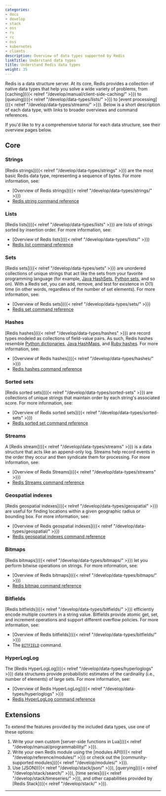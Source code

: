 ```yaml
---
categories:
- docs
- develop
- stack
- oss
- rs
- rc
- oss
- kubernetes
- clients
description: Overview of data types supported by Redis
linkTitle: Understand data types
title: Understand Redis data types
weight: 35
---
```


Redis is a data structure server.
At its core, Redis provides a collection of native data types that help you solve a wide variety of problems, from [caching]({{< relref "/develop/manual/client-side-caching/" >}}) to [queuing]({{< relref "/develop/data-types/lists/" >}}) to [event processing]({{< relref "/develop/data-types/streams/" >}}).
Below is a short description of each data type, with links to broader overviews and command references.

If you'd like to try a comprehensive tutorial for each data structure, see their overview pages below.


## Core

### Strings 

[Redis strings]({{< relref "/develop/data-types/strings" >}}) are the most basic Redis data type, representing a sequence of bytes.
For more information, see:

* [Overview of Redis strings]({{< relref "/develop/data-types/strings/" >}})
* [Redis string command reference](/commands/?group=string)

### Lists

[Redis lists]({{< relref "/develop/data-types/lists" >}}) are lists of strings sorted by insertion order.
For more information, see:

* [Overview of Redis lists]({{< relref "/develop/data-types/lists/" >}})
* [Redis list command reference](/commands/?group=list)

### Sets

[Redis sets]({{< relref "/develop/data-types/sets" >}}) are unordered collections of unique strings that act like the sets from your favorite programming language (for example, [Java HashSets](https://docs.oracle.com/javase/7/docs/api/java/util/HashSet.html), [Python sets](https://docs.python.org/3.10/library/stdtypes.html#set-types-set-frozenset), and so on).
With a Redis set, you can add, remove, and test for existence in O(1) time (in other words, regardless of the number of set elements).
For more information, see:

* [Overview of Redis sets]({{< relref "/develop/data-types/sets/" >}})
* [Redis set command reference](/commands/?group=set)

### Hashes

[Redis hashes]({{< relref "/develop/data-types/hashes" >}}) are record types modeled as collections of field-value pairs.
As such, Redis hashes resemble [Python dictionaries](https://docs.python.org/3/tutorial/datastructures.html#dictionaries), [Java HashMaps](https://docs.oracle.com/javase/8/docs/api/java/util/HashMap.html), and [Ruby hashes](https://ruby-doc.org/core-3.1.2/Hash.html).
For more information, see:

* [Overview of Redis hashes]({{< relref "/develop/data-types/hashes/" >}})
* [Redis hashes command reference](/commands/?group=hash)

### Sorted sets

[Redis sorted sets]({{< relref "/develop/data-types/sorted-sets" >}}) are collections of unique strings that maintain order by each string's associated score.
For more information, see:

* [Overview of Redis sorted sets]({{< relref "/develop/data-types/sorted-sets" >}})
* [Redis sorted set command reference](/commands/?group=sorted-set)

### Streams

A [Redis stream]({{< relref "/develop/data-types/streams" >}}) is a data structure that acts like an append-only log.
Streams help record events in the order they occur and then syndicate them for processing.
For more information, see:

* [Overview of Redis Streams]({{< relref "/develop/data-types/streams" >}})
* [Redis Streams command reference](/commands/?group=stream)

### Geospatial indexes

[Redis geospatial indexes]({{< relref "/develop/data-types/geospatial" >}}) are useful for finding locations within a given geographic radius or bounding box.
For more information, see:

* [Overview of Redis geospatial indexes]({{< relref "/develop/data-types/geospatial/" >}})
* [Redis geospatial indexes command reference](/commands/?group=geo)

### Bitmaps

[Redis bitmaps]({{< relref "/develop/data-types/bitmaps/" >}}) let you perform bitwise operations on strings. 
For more information, see:

* [Overview of Redis bitmaps]({{< relref "/develop/data-types/bitmaps/" >}})
* [Redis bitmap command reference](/commands/?group=bitmap)

### Bitfields

[Redis bitfields]({{< relref "/develop/data-types/bitfields/" >}}) efficiently encode multiple counters in a string value.
Bitfields provide atomic get, set, and increment operations and support different overflow policies.
For more information, see:

* [Overview of Redis bitfields]({{< relref "/develop/data-types/bitfields/" >}})
* The [`BITFIELD`](/commands/bitfield) command.

### HyperLogLog

The [Redis HyperLogLog]({{< relref "/develop/data-types/hyperloglogs" >}}) data structures provide probabilistic estimates of the cardinality (i.e., number of elements) of large sets. For more information, see:

* [Overview of Redis HyperLogLog]({{< relref "/develop/data-types/hyperloglogs" >}})
* [Redis HyperLogLog command reference](/commands/?group=hyperloglog)

## Extensions

To extend the features provided by the included data types, use one of these options:

1. Write your own custom [server-side functions in Lua]({{< relref "/develop/manual/programmability/" >}}).
1. Write your own Redis module using the [modules API]({{< relref "/develop/reference/modules/" >}}) or check out the [community-supported modules]({{< relref "/develop/modules/" >}}).
1. Use [JSON]({{< relref "/develop/stack/json/" >}}), [querying]({{< relref "/develop/stack/search/" >}}), [time series]({{< relref "/develop/stack/timeseries/" >}}), and other capabilities provided by [Redis Stack]({{< relref "/develop/stack/" >}}).

<hr>
